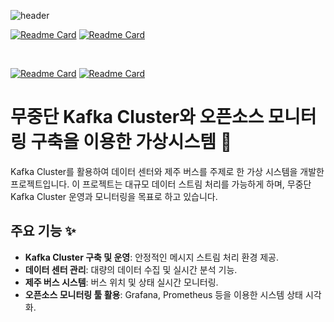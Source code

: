![header](https://capsule-render.vercel.app/api?type=transparent&height=200&desc=[4조]Kafka&section=header&text=SK-Techno-Queen&fontSize=90&animation=twinkling&fontColor=fbc76f&descSize=30&descAlign=50&descAlignY=80)

[![Readme Card](https://github-readme-stats.vercel.app/api/pin/?username=SK-Techno-Queen&repo=Jeju_Server)](https://github.com/SK-Techno-Queen/Jeju_Server)
[![Readme Card](https://github-readme-stats.vercel.app/api/pin/?username=SK-Techno-Queen&repo=Jeju_Client_Deploy)](https://github.com/SK-Techno-Queen/Jeju_Client_Deploy)
<!-- [![Readme Card](https://github-readme-stats.vercel.app/api/pin/?username=SK-Techno-Queen&repo=Jeju_Producer)](https://github.com/SK-Techno-Queen/Jeju_Producer) -->

<br />

[![Readme Card](https://github-readme-stats.vercel.app/api/pin/?username=SK-Techno-Queen&repo=DC_Log_Fast_Monitoring)](https://github.com/SK-Techno-Queen/DC_Log_Fast_Monitoring)
[![Readme Card](https://github-readme-stats.vercel.app/api/pin/?username=SK-Techno-Queen&repo=DataCenter_RealTime_Monitoring)](https://github.com/SK-Techno-Queen/DataCenter_RealTime_Monitoring)

# 무중단 Kafka Cluster와 오픈소스 모니터링 구축을 이용한 가상시스템 🚀

Kafka Cluster를 활용하여 데이터 센터와 제주 버스를 주제로 한 가상 시스템을 개발한 프로젝트입니다. 이 프로젝트는 대규모 데이터 스트림 처리를 가능하게 하며, 무중단 Kafka Cluster 운영과 모니터링을 목표로 하고 있습니다.

## 주요 기능 ✨

- **Kafka Cluster 구축 및 운영**: 안정적인 메시지 스트림 처리 환경 제공.
- **데이터 센터 관리**: 대량의 데이터 수집 및 실시간 분석 기능.
- **제주 버스 시스템**: 버스 위치 및 상태 실시간 모니터링.
- **오픈소스 모니터링 툴 활용**: Grafana, Prometheus 등을 이용한 시스템 상태 시각화.


